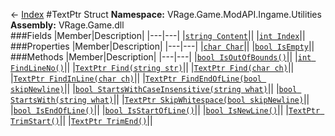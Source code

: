 ← [Index](index.md)
#TextPtr Struct
**Namespace:** VRage.Game.ModAPI.Ingame.Utilities  
**Assembly:** VRage.Game.dll  
###Fields
|Member|Description|
|---|---|
|[`string Content`](VRage.Game.ModAPI.Ingame.Utilities.Content.md)||
|[`int Index`](VRage.Game.ModAPI.Ingame.Utilities.Index.md)||
###Properties
|Member|Description|
|---|---|
|[`char Char`](VRage.Game.ModAPI.Ingame.Utilities.Char.md)||
|[`bool IsEmpty`](VRage.Game.ModAPI.Ingame.Utilities.IsEmpty.md)||
###Methods
|Member|Description|
|---|---|
|[`bool IsOutOfBounds()`](VRage.Game.ModAPI.Ingame.Utilities.IsOutOfBounds.md)||
|[`int FindLineNo()`](VRage.Game.ModAPI.Ingame.Utilities.FindLineNo.md)||
|[`TextPtr Find(string str)`](VRage.Game.ModAPI.Ingame.Utilities.Find.md)||
|[`TextPtr Find(char ch)`](VRage.Game.ModAPI.Ingame.Utilities.Find.md)||
|[`TextPtr FindInLine(char ch)`](VRage.Game.ModAPI.Ingame.Utilities.FindInLine.md)||
|[`TextPtr FindEndOfLine(bool skipNewline)`](VRage.Game.ModAPI.Ingame.Utilities.FindEndOfLine.md)||
|[`bool StartsWithCaseInsensitive(string what)`](VRage.Game.ModAPI.Ingame.Utilities.StartsWithCaseInsensitive.md)||
|[`bool StartsWith(string what)`](VRage.Game.ModAPI.Ingame.Utilities.StartsWith.md)||
|[`TextPtr SkipWhitespace(bool skipNewline)`](VRage.Game.ModAPI.Ingame.Utilities.SkipWhitespace.md)||
|[`bool IsEndOfLine()`](VRage.Game.ModAPI.Ingame.Utilities.IsEndOfLine.md)||
|[`bool IsStartOfLine()`](VRage.Game.ModAPI.Ingame.Utilities.IsStartOfLine.md)||
|[`bool IsNewLine()`](VRage.Game.ModAPI.Ingame.Utilities.IsNewLine.md)||
|[`TextPtr TrimStart()`](VRage.Game.ModAPI.Ingame.Utilities.TrimStart.md)||
|[`TextPtr TrimEnd()`](VRage.Game.ModAPI.Ingame.Utilities.TrimEnd.md)||
